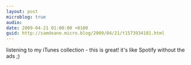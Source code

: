 ```yaml
---
layout: post
microblog: true
audio: 
date: 2009-04-21 01:00:00 +0100
guid: http://samdeane.micro.blog/2009/04/21/t1573934181.html
---
```

listening to my iTunes collection - this is great! it's like Spotify without the ads ;)
